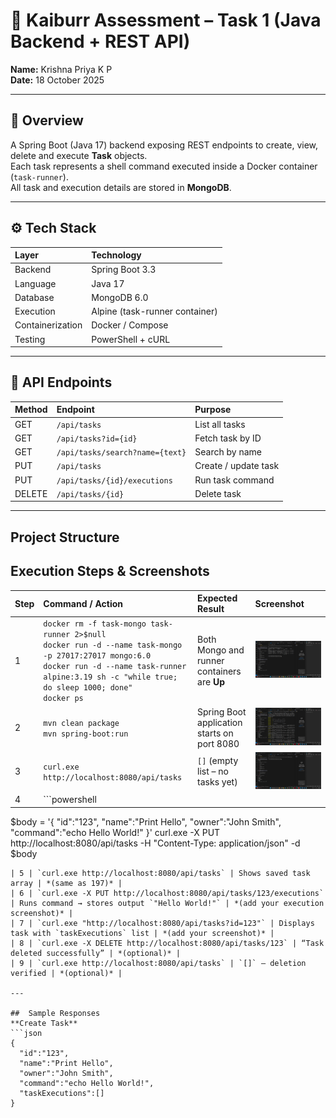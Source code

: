 # 🚀 Kaiburr Assessment – Task 1 (Java Backend + REST API)

**Name:** Krishna Priya K P  
**Date:** 18 October 2025  

---

## 📘 Overview
A Spring Boot (Java 17) backend exposing REST endpoints to create, view, delete and execute **Task** objects.  
Each task represents a shell command executed inside a Docker container (`task-runner`).  
All task and execution details are stored in **MongoDB**.

---

## ⚙️ Tech Stack
| Layer | Technology |
|:------|:------------|
| Backend | Spring Boot 3.3 |
| Language | Java 17 |
| Database | MongoDB 6.0 |
| Execution | Alpine (task-runner container) |
| Containerization | Docker / Compose |
| Testing | PowerShell + cURL |

---

## 🧩 API Endpoints
| Method | Endpoint | Purpose |
|:--------|:----------|:--------|
| GET | `/api/tasks` | List all tasks |
| GET | `/api/tasks?id={id}` | Fetch task by ID |
| GET | `/api/tasks/search?name={text}` | Search by name |
| PUT | `/api/tasks` | Create / update task |
| PUT | `/api/tasks/{id}/executions` | Run task command |
| DELETE | `/api/tasks/{id}` | Delete task |

---

##  Project Structure

##  Execution Steps & Screenshots

| Step | Command / Action | Expected Result | Screenshot |
|:-----|:-----------------|:----------------|:------------|
| 1 | `docker rm -f task-mongo task-runner 2>$null`<br>`docker run -d --name task-mongo -p 27017:27017 mongo:6.0`<br>`docker run -d --name task-runner alpine:3.19 sh -c "while true; do sleep 1000; done"`<br>`docker ps` | Both Mongo and runner containers are **Up** | ![Docker Containers](./Screenshot%20(196).png) |
| 2 | `mvn clean package`<br>`mvn spring-boot:run` | Spring Boot application starts on port 8080 | ![Spring Boot Startup](./Screenshot%20(194).png) |
| 3 | `curl.exe http://localhost:8080/api/tasks` | `[]` (empty list – no tasks yet) | ![GET Empty](./Screenshot%20(195).png) |
| 4 | ```powershell
$body = '{
  "id":"123",
  "name":"Print Hello",
  "owner":"John Smith",
  "command":"echo Hello World!"
}'
curl.exe -X PUT http://localhost:8080/api/tasks -H "Content-Type: application/json" -d $body
``` | Task created – JSON object returned | ![PUT Create Task](./Screenshot%20(197).png) |
| 5 | `curl.exe http://localhost:8080/api/tasks` | Shows saved task array | *(same as 197)* |
| 6 | `curl.exe -X PUT http://localhost:8080/api/tasks/123/executions` | Runs command → stores output `"Hello World!"` | *(add your execution screenshot)* |
| 7 | `curl.exe "http://localhost:8080/api/tasks?id=123"` | Displays task with `taskExecutions` list | *(add your screenshot)* |
| 8 | `curl.exe -X DELETE http://localhost:8080/api/tasks/123` | “Task deleted successfully” | *(optional)* |
| 9 | `curl.exe http://localhost:8080/api/tasks` | `[]` – deletion verified | *(optional)* |

---

##  Sample Responses
**Create Task**
```json
{
  "id":"123",
  "name":"Print Hello",
  "owner":"John Smith",
  "command":"echo Hello World!",
  "taskExecutions":[]
}
